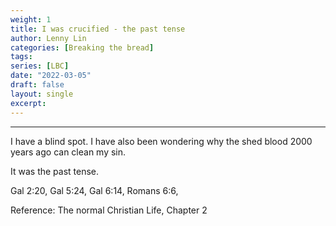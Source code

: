 ```yaml
---
weight: 1
title: I was crucified - the past tense
author: Lenny Lin
categories: [Breaking the bread]
tags: 
series: [LBC]
date: "2022-03-05"
draft: false
layout: single
excerpt: 
---
```



<!--more-->
----

I have a blind spot.  I have also been wondering why the shed blood 2000 years ago can clean my sin.

It was the past tense.

Gal 2:20, Gal 5:24, Gal 6:14, Romans 6:6, 

Reference: The normal Christian Life, Chapter 2


  
  

